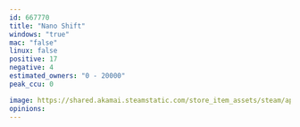 ```yaml
---
id: 667770
title: "Nano Shift"
windows: "true"
mac: "false"
linux: false
positive: 17
negative: 4
estimated_owners: "0 - 20000"
peak_ccu: 0

image: https://shared.akamai.steamstatic.com/store_item_assets/steam/apps/667770/header.jpg?t=1510755433
opinions:
---
```

